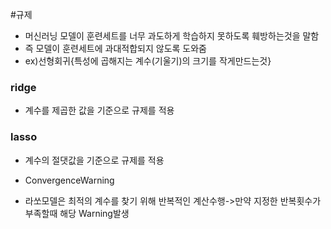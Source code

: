 #규제
* 머신러닝 모델이 훈련세트를 너무 과도하게 학습하지 못하도록 훼방하는것을 말함
* 즉 모델이 훈련세트에 과대적합되지 않도록 도와줌
* ex)선형회귀{특성에 곱해지는 계수(기울기)의 크기를 작게만드는것}
### ridge
* 계수를 제곱한 값을 기준으로 규제를 적용
### lasso
* 계수의 절댓값을 기준으로 규제를 적용


* ConvergenceWarning
* 라쏘모델은 최적의 계수를 찾기 위해 반복적인 계산수행->만약 지정한 반복횟수가 부족할때 해당 Warning발생
